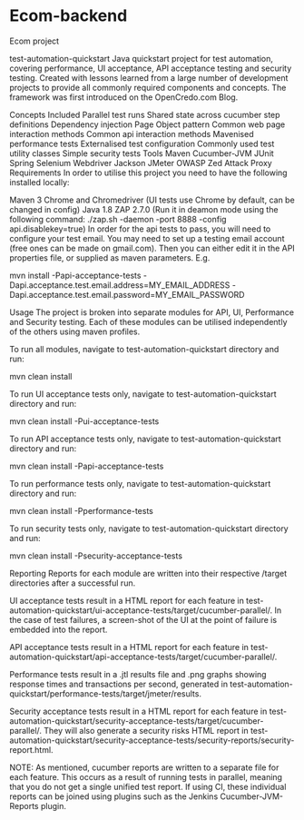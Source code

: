 # Ecom-backend
Ecom project

test-automation-quickstart
Java quickstart project for test automation, covering performance, UI acceptance, API acceptance testing and security testing. Created with lessons learned from a large number of development projects to provide all commonly required components and concepts. The framework was first introduced on the OpenCredo.com Blog.

Concepts Included
Parallel test runs
Shared state across cucumber step definitions
Dependency injection
Page Object pattern
Common web page interaction methods
Common api interaction methods
Mavenised performance tests
Externalised test configuration
Commonly used test utility classes
Simple security tests
Tools
Maven
Cucumber-JVM
JUnit
Spring
Selenium Webdriver
Jackson
JMeter
OWASP Zed Attack Proxy
Requirements
In order to utilise this project you need to have the following installed locally:

Maven 3
Chrome and Chromedriver (UI tests use Chrome by default, can be changed in config)
Java 1.8
ZAP 2.7.0 (Run it in deamon mode using the following command: ./zap.sh -daemon -port 8888 -config api.disablekey=true)
In order for the api tests to pass, you will need to configure your test email. You may need to set up a testing email account (free ones can be made on gmail.com). Then you can either edit it in the API properties file, or supplied as maven parameters. E.g.

mvn install -Papi-acceptance-tests -Dapi.acceptance.test.email.address=MY_EMAIL_ADDRESS -Dapi.acceptance.test.email.password=MY_EMAIL_PASSWORD

Usage
The project is broken into separate modules for API, UI, Performance and Security testing. Each of these modules can be utilised independently of the others using maven profiles.

To run all modules, navigate to test-automation-quickstart directory and run:

mvn clean install

To run UI acceptance tests only, navigate to test-automation-quickstart directory and run:

mvn clean install -Pui-acceptance-tests

To run API acceptance tests only, navigate to test-automation-quickstart directory and run:

mvn clean install -Papi-acceptance-tests

To run performance tests only, navigate to test-automation-quickstart directory and run:

mvn clean install -Pperformance-tests

To run security tests only, navigate to test-automation-quickstart directory and run:

mvn clean install -Psecurity-acceptance-tests

Reporting
Reports for each module are written into their respective /target directories after a successful run.

UI acceptance tests result in a HTML report for each feature in test-automation-quickstart/ui-acceptance-tests/target/cucumber-parallel/. In the case of test failures, a screen-shot of the UI at the point of failure is embedded into the report.

API acceptance tests result in a HTML report for each feature in test-automation-quickstart/api-acceptance-tests/target/cucumber-parallel/.

Performance tests result in a .jtl results file and .png graphs showing response times and transactions per second, generated in test-automation-quickstart/performance-tests/target/jmeter/results.

Security acceptance tests result in a HTML report for each feature in test-automation-quickstart/security-acceptance-tests/target/cucumber-parallel/. They will also generate a security risks HTML report in test-automation-quickstart/security-acceptance-tests/security-reports/security-report.html.

NOTE: As mentioned, cucumber reports are written to a separate file for each feature. This occurs as a result of running tests in parallel, meaning that you do not get a single unified test report. If using CI, these individual reports can be joined using plugins such as the Jenkins Cucumber-JVM-Reports plugin.
